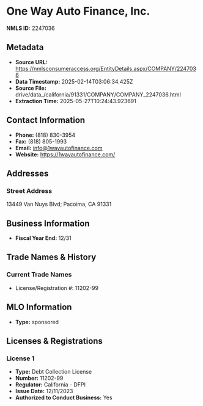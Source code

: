 # One Way Auto Finance, Inc.

**NMLS ID:** 2247036

## Metadata
- **Source URL:** https://nmlsconsumeraccess.org/EntityDetails.aspx/COMPANY/2247036
- **Data Timestamp:** 2025-02-14T03:06:34.425Z
- **Source File:** drive/data_/california/91331/COMPANY/COMPANY_2247036.html
- **Extraction Time:** 2025-05-27T10:24:43.923691

## Contact Information
- **Phone:** (818) 830-3954
- **Fax:** (818) 805-1993
- **Email:** info@1wayautofinance.com
- **Website:** https://1wayautofinance.com/

## Addresses
### Street Address
13449 Van Nuys Blvd; Pacoima, CA 91331

## Business Information
- **Fiscal Year End:** 12/31

## Trade Names & History
### Current Trade Names
- License/Registration #: 11202-99

## MLO Information
- **Type:** sponsored

## Licenses & Registrations

### License 1
- **Type:** Debt Collection License
- **Number:** 11202-99
- **Regulator:** California - DFPI
- **Issue Date:** 12/11/2023
- **Authorized to Conduct Business:** Yes
